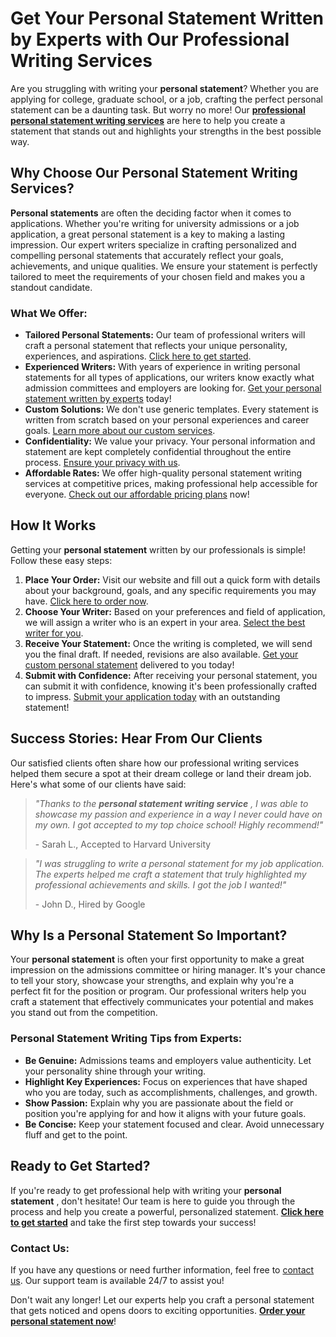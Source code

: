 # Get Your Personal Statement Written by Experts with Our Professional Writing Services

Are you struggling with writing your **personal statement**? Whether you are applying for college, graduate school, or a job, crafting the perfect personal statement can be a daunting task. But worry no more! Our [**professional personal statement writing services**](https://tinyurl.com/topessay?keyword=professional+personal+statement+writing+services) are here to help you create a statement that stands out and highlights your strengths in the best possible way.

## Why Choose Our Personal Statement Writing Services?

**Personal statements** are often the deciding factor when it comes to applications. Whether you're writing for university admissions or a job application, a great personal statement is a key to making a lasting impression. Our expert writers specialize in crafting personalized and compelling personal statements that accurately reflect your goals, achievements, and unique qualities. We ensure your statement is perfectly tailored to meet the requirements of your chosen field and makes you a standout candidate.

### What We Offer:

- **Tailored Personal Statements:** Our team of professional writers will craft a personal statement that reflects your unique personality, experiences, and aspirations. [Click here to get started](https://tinyurl.com/topessay?keyword=professional+personal+statement+writing+services).
- **Experienced Writers:** With years of experience in writing personal statements for all types of applications, our writers know exactly what admission committees and employers are looking for. [Get your personal statement written by experts](https://tinyurl.com/topessay?keyword=professional+personal+statement+writing+services) today!
- **Custom Solutions:** We don't use generic templates. Every statement is written from scratch based on your personal experiences and career goals. [Learn more about our custom services](https://tinyurl.com/topessay?keyword=professional+personal+statement+writing+services).
- **Confidentiality:** We value your privacy. Your personal information and statement are kept completely confidential throughout the entire process. [Ensure your privacy with us](https://tinyurl.com/topessay?keyword=professional+personal+statement+writing+services).
- **Affordable Rates:** We offer high-quality personal statement writing services at competitive prices, making professional help accessible for everyone. [Check out our affordable pricing plans](https://tinyurl.com/topessay?keyword=professional+personal+statement+writing+services) now!

## How It Works

Getting your **personal statement** written by our professionals is simple! Follow these easy steps:

1. **Place Your Order:** Visit our website and fill out a quick form with details about your background, goals, and any specific requirements you may have. [Click here to order now](https://tinyurl.com/topessay?keyword=professional+personal+statement+writing+services).
2. **Choose Your Writer:** Based on your preferences and field of application, we will assign a writer who is an expert in your area. [Select the best writer for you](https://tinyurl.com/topessay?keyword=professional+personal+statement+writing+services).
3. **Receive Your Statement:** Once the writing is completed, we will send you the final draft. If needed, revisions are also available. [Get your custom personal statement](https://tinyurl.com/topessay?keyword=professional+personal+statement+writing+services) delivered to you today!
4. **Submit with Confidence:** After receiving your personal statement, you can submit it with confidence, knowing it's been professionally crafted to impress. [Submit your application today](https://tinyurl.com/topessay?keyword=professional+personal+statement+writing+services) with an outstanding statement!

## Success Stories: Hear From Our Clients

Our satisfied clients often share how our professional writing services helped them secure a spot at their dream college or land their dream job. Here's what some of our clients have said:

> _"Thanks to the **personal statement writing service** , I was able to showcase my passion and experience in a way I never could have on my own. I got accepted to my top choice school! Highly recommend!"_
> 
> <footer>- Sarah L., Accepted to Harvard University</footer>

> _"I was struggling to write a personal statement for my job application. The experts helped me craft a statement that truly highlighted my professional achievements and skills. I got the job I wanted!"_
> 
> <footer>- John D., Hired by Google</footer>

## Why Is a Personal Statement So Important?

Your **personal statement** is often your first opportunity to make a great impression on the admissions committee or hiring manager. It's your chance to tell your story, showcase your strengths, and explain why you're a perfect fit for the position or program. Our professional writers help you craft a statement that effectively communicates your potential and makes you stand out from the competition.

### Personal Statement Writing Tips from Experts:

- **Be Genuine:** Admissions teams and employers value authenticity. Let your personality shine through your writing.
- **Highlight Key Experiences:** Focus on experiences that have shaped who you are today, such as accomplishments, challenges, and growth.
- **Show Passion:** Explain why you are passionate about the field or position you're applying for and how it aligns with your future goals.
- **Be Concise:** Keep your statement focused and clear. Avoid unnecessary fluff and get to the point.

## Ready to Get Started?

If you're ready to get professional help with writing your **personal statement** , don't hesitate! Our team is here to guide you through the process and help you create a powerful, personalized statement. [**Click here to get started**](https://tinyurl.com/topessay?keyword=professional+personal+statement+writing+services) and take the first step towards your success!

### Contact Us:

If you have any questions or need further information, feel free to [contact us](https://tinyurl.com/topessay?keyword=professional+personal+statement+writing+services). Our support team is available 24/7 to assist you!

Don't wait any longer! Let our experts help you craft a personal statement that gets noticed and opens doors to exciting opportunities. [**Order your personal statement now**](https://tinyurl.com/topessay?keyword=professional+personal+statement+writing+services)!
